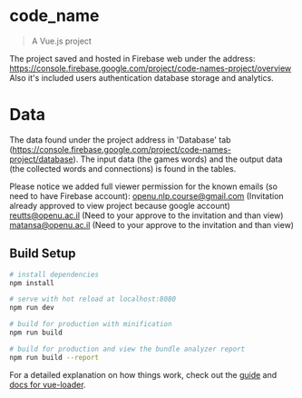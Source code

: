 # code_name

> A Vue.js project 

The project saved and hosted in Firebase web under the address:
https://console.firebase.google.com/project/code-names-project/overview
Also it's included users authentication database storage and analytics. 

# Data

The data found under the project address in 'Database' tab (https://console.firebase.google.com/project/code-names-project/database).
The input data (the games words) and the output data (the collected words and connections) is found in the tables.

Please notice we added full viewer permission for the known emails (so need to have Firebase account):
openu.nlp.course@gmail.com (Invitation already approved to view project because google account)
reutts@openu.ac.il (Need to your approve to the invitation and than view)
matansa@openu.ac.il (Need to your approve to the invitation and than view)

## Build Setup

``` bash
# install dependencies
npm install

# serve with hot reload at localhost:8080
npm run dev

# build for production with minification
npm run build

# build for production and view the bundle analyzer report
npm run build --report
```

For a detailed explanation on how things work, check out the [guide](http://vuejs-templates.github.io/webpack/) and [docs for vue-loader](http://vuejs.github.io/vue-loader).
